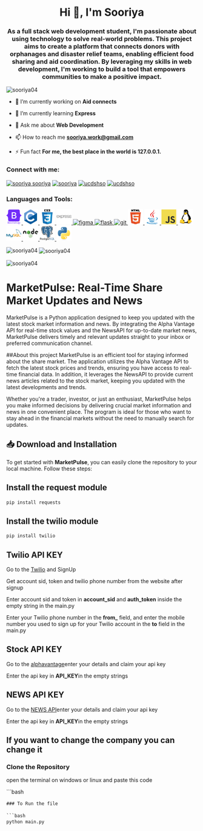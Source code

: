 <h1 align="center">Hi 👋, I'm Sooriya</h1>
<h3 align="center">As a full stack web development student, I'm passionate about using technology to solve real-world problems. This project aims to create a platform that connects donors with orphanages and disaster relief teams, enabling efficient food sharing and aid coordination. By leveraging my skills in web development, I'm working to build a tool that empowers communities to make a positive impact.</h3>

<p align="left"> <img src="https://komarev.com/ghpvc/?username=sooriya04&label=Profile%20views&color=0e75b6&style=flat" alt="sooriya04" /> </p>

- 🔭 I’m currently working on **Aid connects** <br>

- 🌱 I’m currently learning **Express**<br>

- 💬 Ask me about **Web Development**<br>

- 📫 How to reach me **sooriya.work@gmail.com**<br>

- ⚡ Fun fact **For me, the best place in the world is 127.0.0.1.**<br>

<h3 align="left">Connect with me:</h3>
<p align="left">
<a href="https://linkedin.com/in/sooriya sooriya" target="blank"><img align="center" src="https://raw.githubusercontent.com/rahuldkjain/github-profile-readme-generator/master/src/images/icons/Social/linked-in-alt.svg" alt="sooriya sooriya" height="30" width="40" /></a>
<a href="https://stackoverflow.com/users/sooriya" target="blank"><img align="center" src="https://raw.githubusercontent.com/rahuldkjain/github-profile-readme-generator/master/src/images/icons/Social/stack-overflow.svg" alt="sooriya" height="30" width="40" /></a>
<a href="https://instagram.com/ucdshso" target="blank"><img align="center" src="https://raw.githubusercontent.com/rahuldkjain/github-profile-readme-generator/master/src/images/icons/Social/instagram.svg" alt="ucdshso" height="30" width="40" /></a>
<a href="https://discord.gg/ucdshso" target="blank"><img align="center" src="https://raw.githubusercontent.com/rahuldkjain/github-profile-readme-generator/master/src/images/icons/Social/discord.svg" alt="ucdshso" height="30" width="40" /></a>
</p>

<h3 align="left">Languages and Tools:</h3>
<p align="left"> <a href="https://getbootstrap.com" target="_blank" rel="noreferrer"> <img src="https://raw.githubusercontent.com/devicons/devicon/master/icons/bootstrap/bootstrap-plain-wordmark.svg" alt="bootstrap" width="40" height="40"/> </a> <a href="https://www.cprogramming.com/" target="_blank" rel="noreferrer"> <img src="https://raw.githubusercontent.com/devicons/devicon/master/icons/c/c-original.svg" alt="c" width="40" height="40"/> </a> <a href="https://www.w3schools.com/css/" target="_blank" rel="noreferrer"> <img src="https://raw.githubusercontent.com/devicons/devicon/master/icons/css3/css3-original-wordmark.svg" alt="css3" width="40" height="40"/> </a> <a href="https://expressjs.com" target="_blank" rel="noreferrer"> <img src="https://raw.githubusercontent.com/devicons/devicon/master/icons/express/express-original-wordmark.svg" alt="express" width="40" height="40"/> </a> <a href="https://www.figma.com/" target="_blank" rel="noreferrer"> <img src="https://www.vectorlogo.zone/logos/figma/figma-icon.svg" alt="figma" width="40" height="40"/> </a> <a href="https://flask.palletsprojects.com/" target="_blank" rel="noreferrer"> <img src="https://www.vectorlogo.zone/logos/pocoo_flask/pocoo_flask-icon.svg" alt="flask" width="40" height="40"/> </a> <a href="https://git-scm.com/" target="_blank" rel="noreferrer"> <img src="https://www.vectorlogo.zone/logos/git-scm/git-scm-icon.svg" alt="git" width="40" height="40"/> </a> <a href="https://www.w3.org/html/" target="_blank" rel="noreferrer"> <img src="https://raw.githubusercontent.com/devicons/devicon/master/icons/html5/html5-original-wordmark.svg" alt="html5" width="40" height="40"/> </a> <a href="https://www.java.com" target="_blank" rel="noreferrer"> <img src="https://raw.githubusercontent.com/devicons/devicon/master/icons/java/java-original.svg" alt="java" width="40" height="40"/> </a> <a href="https://developer.mozilla.org/en-US/docs/Web/JavaScript" target="_blank" rel="noreferrer"> <img src="https://raw.githubusercontent.com/devicons/devicon/master/icons/javascript/javascript-original.svg" alt="javascript" width="40" height="40"/> </a> <a href="https://www.linux.org/" target="_blank" rel="noreferrer"> <img src="https://raw.githubusercontent.com/devicons/devicon/master/icons/linux/linux-original.svg" alt="linux" width="40" height="40"/> </a> <a href="https://www.mysql.com/" target="_blank" rel="noreferrer"> <img src="https://raw.githubusercontent.com/devicons/devicon/master/icons/mysql/mysql-original-wordmark.svg" alt="mysql" width="40" height="40"/> </a> <a href="https://nodejs.org" target="_blank" rel="noreferrer"> <img src="https://raw.githubusercontent.com/devicons/devicon/master/icons/nodejs/nodejs-original-wordmark.svg" alt="nodejs" width="40" height="40"/> </a> <a href="https://www.postgresql.org" target="_blank" rel="noreferrer"> <img src="https://raw.githubusercontent.com/devicons/devicon/master/icons/postgresql/postgresql-original-wordmark.svg" alt="postgresql" width="40" height="40"/> </a> <a href="https://www.python.org" target="_blank" rel="noreferrer"> <img src="https://raw.githubusercontent.com/devicons/devicon/master/icons/python/python-original.svg" alt="python" width="40" height="40"/> </a> </p>

<p><img align="left" src="https://github-readme-stats.vercel.app/api/top-langs?username=sooriya04&show_icons=true&locale=en&layout=compact" alt="sooriya04" /></p>

<p>&nbsp;<img align="center" src="https://github-readme-stats.vercel.app/api?username=sooriya04&show_icons=true&locale=en" alt="sooriya04" /></p>

<p><img align="center" src="https://github-readme-streak-stats.herokuapp.com/?user=sooriya04&" alt="sooriya04" /></p>

# MarketPulse: Real-Time Share Market Updates and News
MarketPulse is a Python application designed to keep you updated with the latest stock market information and news. By integrating the Alpha Vantage API for real-time stock values and the NewsAPI for up-to-date market news, MarketPulse delivers timely and relevant updates straight to your inbox or preferred communication channel.

##About this project
MarketPulse is an efficient tool for staying informed about the share market. The application utilizes the Alpha Vantage API to fetch the latest stock prices and trends, ensuring you have access to real-time financial data. In addition, it leverages the NewsAPI to provide current news articles related to the stock market, keeping you updated with the latest developments and trends.

Whether you're a trader, investor, or just an enthusiast, MarketPulse helps you make informed decisions by delivering crucial market information and news in one convenient place. The program is ideal for those who want to stay ahead in the financial markets without the need to manually search for updates.

## 📥 Download and Installation

To get started with **MarketPulse**, you can easily clone the repository to your local machine. Follow these steps:

## Install the request module
```bash
pip install requests
```
## Install the twilio module
```  bash
pip install twilio
```

## Twilio API KEY
<p>Go to the <a href="https://bit.ly/3WHoCQA">Twilio</a> and SignUp</p>
<p>Get account sid, token and twilio phone number from the website after signup</p>
<p>Enter account sid and token in <b>account_sid</b> and <b>auth_token</b> inside the empty string in the main.py</p>
<p>Enter your Twilio phone number in the <b>from_</b> field, and enter the mobile number you used to sign up for your Twilio account in the <b>to</b> field in the main.py</p>

## Stock API KEY
<p>Go to the <a href="https://bit.ly/3WVqhTW">alphavantage</a>enter your details and claim your api key</p>
<p>Enter the api key in <b>API_KEY</b>in the empty strings</p>

## NEWS API KEY
<p>Go to the <a href="https://bit.ly/3SJ3tnE">NEWS API</a>enter your details and claim your api key</p>
<p>Enter the api key in <b>API_KEY</b>in the empty strings</p>

## If you want to change the company you can change it
### Clone the Repository
<p>open the terminal on windows or linux and paste this code</p>
```bash

```
### To Run the file

```bash
python main.py
```
